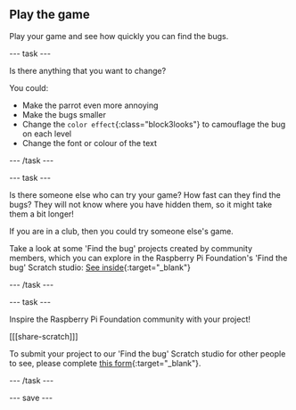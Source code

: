 ## Play the game

Play your game and see how quickly you can find the bugs.

--- task ---

Is there anything that you want to change?

You could:
- Make the parrot even more annoying
- Make the bugs smaller
- Change the `color effect`{:class="block3looks"} to camouflage the bug on each level
- Change the font or colour of the text

--- /task ---

--- task ---

Is there someone else who can try your game? How fast can they find the bugs? They will not know where you have hidden them, so it might take them a bit longer!

If you are in a club, then you could try someone else's game.

Take a look at some 'Find the bug' projects created by community members, which you can explore in the Raspberry Pi Foundation's 'Find the bug' Scratch studio: [See inside](https://scratch.mit.edu/studios/29005236/){:target="_blank"}

--- /task ---

--- task ---

Inspire the Raspberry Pi Foundation community with your project!

[[[share-scratch]]]

To submit your project to our 'Find the bug' Scratch studio for other people to see, please complete [this form](https://form.raspberrypi.org/f/community-project-submissions){:target="_blank"}.

--- /task ---

--- save ---

